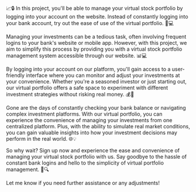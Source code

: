 📈🔒 In this project, you'll be able to manage your virtual stock portfolio by logging into your account on the website. Instead of constantly logging into your bank account, try out the ease of use of the virtual portfolio. 💼💻

Managing your investments can be a tedious task, often involving frequent logins to your bank's website or mobile app. However, with this project, we aim to simplify this process by providing you with a virtual stock portfolio management system accessible through our website. 📊💻

By logging into your account on our platform, you'll gain access to a user-friendly interface where you can monitor and adjust your investments at your convenience. Whether you're a seasoned investor or just starting out, our virtual portfolio offers a safe space to experiment with different investment strategies without risking real money. 💰💼

Gone are the days of constantly checking your bank balance or navigating complex investment platforms. With our virtual portfolio, you can experience the convenience of managing your investments from one centralized platform. Plus, with the ability to simulate real market conditions, you can gain valuable insights into how your investment decisions may perform in the real world. 🌐💡

So why wait? Sign up now and experience the ease and convenience of managing your virtual stock portfolio with us. Say goodbye to the hassle of constant bank logins and hello to the simplicity of virtual portfolio management. 🚀🔍

Let me know if you need further assistance or any adjustments!
